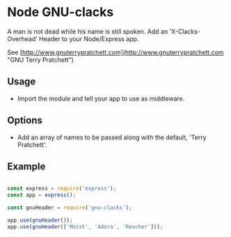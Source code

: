 # Node GNU-clacks

A man is not dead while his name is still spoken. Add an 'X-Clacks-Overhead' Header to your Node/Express app.

See [http://www.gnuterrypratchett.com](http://www.gnuterrypratchett.com "GNU Terry Pratchett")

## Usage
- Import the module and tell your app to use as middleware.

## Options
- Add an array of names to be passed along with the default, 'Terry Pratchett'.

## Example

```js

const express = require('express');
const app = express();

const gnuHeader = require('gnu-clacks');

app.use(gnuHeader());
app.use(gnuHeader(['Moist', 'Adora', 'Reacher']));

```
